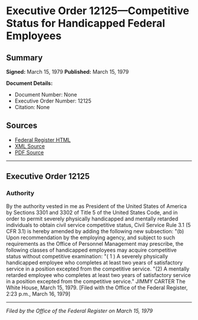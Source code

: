 # Executive Order 12125—Competitive Status for Handicapped Federal Employees

## Summary

**Signed:** March 15, 1979
**Published:** March 15, 1979

**Document Details:**
- Document Number: None
- Executive Order Number: 12125
- Citation: None

## Sources
- [Federal Register HTML](https://www.presidency.ucsb.edu/documents/executive-order-12125-competitive-status-for-handicapped-federal-employees)
- [XML Source](None)
- [PDF Source](None)

---

## Executive Order 12125

### Authority

By the authority vested in me as President of the United States of America by Sections 3301 and 3302 of Title 5 of the United States Code, and in order to permit severely physically handicapped and mentally retarded individuals to obtain civil service competitive status, Civil Service Rule 3.1 (5 CFR 3.1) is hereby amended by adding the following new subsection:
"(b) Upon recommendation by the employing agency, and subject to such requirements as the Office of Personnel Management may prescribe, the following classes of handicapped employees may acquire competitive status without competitive examination:
"( 1 ) A severely physically handicapped employee who completes at least two years of satisfactory service in a position excepted from the competitive service.
"(2) A mentally retarded employee who completes at least two years of satisfactory service in a position excepted from the competitive service."
JIMMY CARTER
The White House,
March 15, 1979.
[Filed with the Office of the Federal Register, 2:23 p.m., March 16, 1979]

---

*Filed by the Office of the Federal Register on March 15, 1979*
